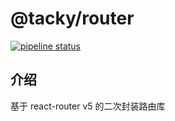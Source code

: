 # @tacky/router
[![pipeline status](https://img.shields.io/travis/com/kujiale/tacky/master.svg?style=flat-square)](https://travis-ci.com/kujiale/tacky)

## 介绍
基于 react-router v5 的二次封装路由库
